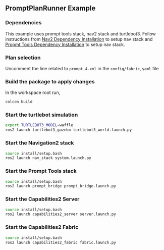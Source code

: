 ## PromptPlanRunner Example

### Dependencies

This example uses prompt tools stack, nav2 stack and turtlebot3. Follow instructions from [Nav2 Dependency Installation](../../docs/nav2_setup.md) to setup nav stack and [Propmt Tools Dependency Installation](../../docs/prompt_tools_setup.md) to setup nav stack.

### Plan selection

Uncomment the  line related to `prompt_4.xml` in the `config/fabric,yaml` file

### Build the package to apply changes

In the workspace root run,

```bash
colcon build
```

### Start the turtlebot simulation

```bash
export TURTLEBOT3_MODEL=waffle
ros2 launch turtlebot3_gazebo turtlebot3_world.launch.py
```

### Start the Navigation2 stack

```bash
source install/setup.bash
ros2 launch nav_stack system.launch.py
```

### Start the Prompt Tools stack

```bash
source install/setup.bash
ros2 launch prompt_bridge prompt_bridge.launch.py
```

### Start the Capabilities2 Server

```bash
source install/setup.bash
ros2 launch capabilities2_server server.launch.py
```

### Start the Capabilities2 Fabric

```bash
source install/setup.bash
ros2 launch capabilities2_fabric fabric.launch.py
```